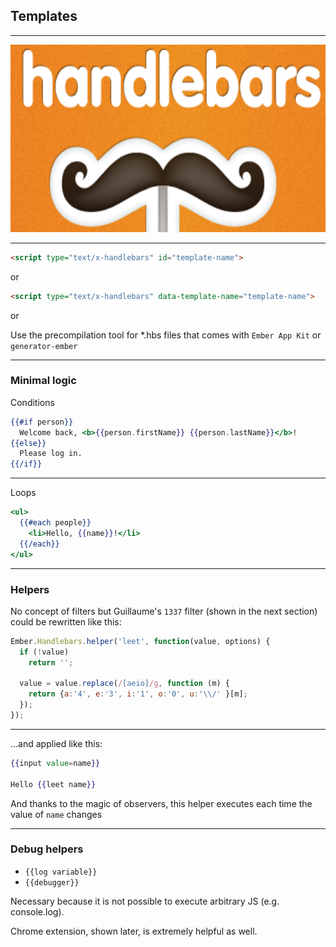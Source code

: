 ## Templates

---

<img src="assets/05-templates/handlebars.png" height="300" alt=""/>

---

```html
<script type="text/x-handlebars" id="template-name">
```

or

```html
<script type="text/x-handlebars" data-template-name="template-name">
```

or

Use the precompilation tool for *.hbs files that comes with `Ember App Kit` or `generator-ember`

---

### Minimal logic

Conditions

```handlebars
{{#if person}}
  Welcome back, <b>{{person.firstName}} {{person.lastName}}</b>!
{{else}}
  Please log in.
{{/if}}
```

---

Loops

```handlebars
<ul>
  {{#each people}}
    <li>Hello, {{name}}!</li>
  {{/each}}
</ul>
```

---

### Helpers

No concept of filters but Guillaume's `1337` filter (shown in the next section) could be rewritten like this:

```javascript
Ember.Handlebars.helper('leet', function(value, options) {
  if (!value) 
    return '';

  value = value.replace(/[aeio]/g, function (m) {
    return {a:'4', e:'3', i:'1', o:'0', u:'\\/' }[m];
  });
});
```

---

…and applied like this:

```handlebars
{{input value=name}}

Hello {{leet name}}
```

And thanks to the magic of observers, this helper executes each time the value of `name` changes

---


### Debug helpers 

- `{{log variable}}`
- `{{debugger}}`

<aside data-markdown class="notes">
  Necessary because it is not possible to execute arbitrary JS (e.g. console.log).

  Chrome extension, shown later, is extremely helpful as well.
</aside>

